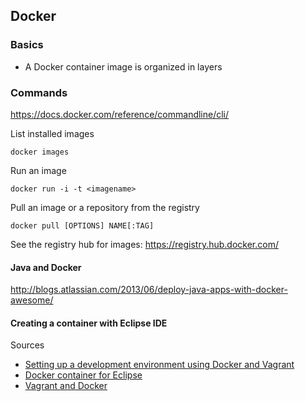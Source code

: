 ## Docker

### Basics
- A Docker container image is organized in layers

### Commands

https://docs.docker.com/reference/commandline/cli/

List installed images
```
docker images
```

Run an image
```
docker run -i -t <imagename>
```

Pull an image or a repository from the registry
```
docker pull [OPTIONS] NAME[:TAG]
```

See the registry hub for images: https://registry.hub.docker.com/



#### Java and Docker

http://blogs.atlassian.com/2013/06/deploy-java-apps-with-docker-awesome/



#### Creating a container with Eclipse IDE


Sources

- [Setting up a development environment using Docker and Vagrant](http://blog.zenika.com/index.php?post/2014/10/07/Setting-up-a-development-environment-using-Docker-and-Vagrant)
- [Docker container for Eclipse](https://groups.google.com/forum/#!topic/docker-user/skN5gbeOVog)
- [Vagrant and Docker](https://docs.vagrantup.com/v2/docker/basics.html)


